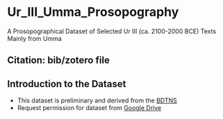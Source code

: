 # Ur_III_Umma_Prosopography
A Prosopographical Dataset of Selected Ur III (ca. 2100-2000 BCE) Texts Mainly from Umma
## Citation: bib/zotero file
## Introduction to the Dataset
* This dataset is preliminary and derived from the [BDTNS](http://bdtns.filol.csic.es/index.php?p=formulario_urIII)
* Request permission for dataset from [Google Drive](https://docs.google.com/spreadsheets/d/1u0mRGfCRF3cth4vgn2FS1usqCp4FStlP/edit?usp=sharing&ouid=109221485517740985449&rtpof=true&sd=true)
